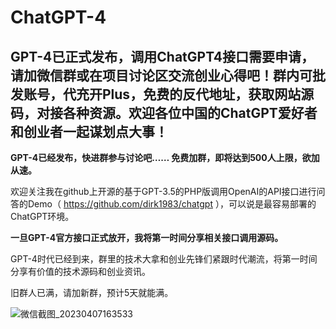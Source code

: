 # ChatGPT-4
GPT-4已正式发布，调用ChatGPT4接口需要申请，请加微信群或在项目讨论区交流创业心得吧！群内可批发账号，代充开Plus，免费的反代地址，获取网站源码，对接各种资源。欢迎各位中国的ChatGPT爱好者和创业者一起谋划点大事！
------
**GPT-4已经发布，快进群参与讨论吧…… 免费加群，即将达到500人上限，欲加从速。**

欢迎关注我在github上开源的基于GPT-3.5的PHP版调用OpenAI的API接口进行问答的Demo（ https://github.com/dirk1983/chatgpt ），可以说是最容易部署的ChatGPT环境。

**一旦GPT-4官方接口正式放开，我将第一时间分享相关接口调用源码。**

GPT-4时代已经到来，群里的技术大拿和创业先锋们紧跟时代潮流，将第一时间分享有价值的技术源码和创业资讯。




旧群人已满，请加新群，预计5天就能满。

![微信截图_20230407163533](https://user-images.githubusercontent.com/5563148/230574372-b653593a-e261-43b9-ba7b-8640e2d7fb0b.png)

